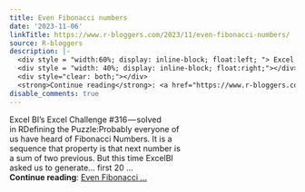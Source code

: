 ```yaml
---
title: Even Fibonacci numbers
date: '2023-11-06'
linkTitle: https://www.r-bloggers.com/2023/11/even-fibonacci-numbers/
source: R-bloggers
description: |-
  <div style = "width:60%; display: inline-block; float:left; "> Excel BI’s Excel Challenge #316 — solved in RDefining the Puzzle:Probably everyone of us have heard of Fibonacci Numbers. It is a sequence that property is that next number is a sum of two previous. But this time ExcelBI asked us to generate… first 20 ...</div>
  <div style = "width: 40%; display: inline-block; float:right;"></div>
  <div style="clear: both;"></div>
  <strong>Continue reading</strong>: <a href="https://www.r-bloggers.com/2023/11/even-fibonacci-numbers/">Even Fibonacci ...
disable_comments: true
---
```

<div style = "width:60%; display: inline-block; float:left; "> Excel BI’s Excel Challenge #316 — solved in RDefining the Puzzle:Probably everyone of us have heard of Fibonacci Numbers. It is a sequence that property is that next number is a sum of two previous. But this time ExcelBI asked us to generate… first 20 ...</div>
<div style = "width: 40%; display: inline-block; float:right;"></div>
<div style="clear: both;"></div>
<strong>Continue reading</strong>: <a href="https://www.r-bloggers.com/2023/11/even-fibonacci-numbers/">Even Fibonacci ...